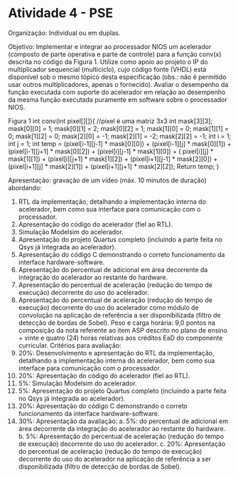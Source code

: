 # Atividade 4 - PSE

Organização: Individual ou em duplas.

Objetivo: Implementar e integrar ao processador NIOS um acelerador (composto de parte
operativa e parte de controle) para a função conv(x) descrita no código da Figura 1. Utilize
como apoio ao projeto o IP do multiplicador sequencial (multiciclo), cujo código fonte (VHDL)
está disponível sob o mesmo tópico desta especificação (obs.: não é permitido usar outros
multiplicadores, apenas o fornecido). Avaliar o desempenho da função executada com
suporte do acelerador em relação ao desempenho da mesma função executada puramente
em software sobre o processador NIOS.

Figura 1
int conv(int pixel[][]){ //pixel é uma matriz 3x3
int mask[3][3];
mask[0][0] = 1; mask[0][1] = 2; mask[0][2] = 1;
mask[1][0] = 0; mask[1][1] = 0; mask[1][2] = 0;
mask[2][0] = -1; mask[2][1] = -2; mask[2][2] = -1;
int i = 1; int j = 1;
int temp = (pixel[i-1][j-1] * mask[0][0]) + (pixel[i-1][j] * mask[0][1]) +
(pixel[i-1][j+1] * mask[0][2]) + (pixel[i][j-1] * mask[1][0]) +
( pixel[i][j] * mask[1][1]) + (pixel[i][j+1] * mask[1][2]) +
(pixel[i+1][j-1] * mask[2][0]) + (pixel[i+1][j] * mask[2][1]) +
(pixel[i+1][j+1] * mask[2][2]);
Return temp;
}

Apresentação: gravação de um vídeo (máx. 10 minutos de duração) abordando:
1. RTL da implementação, detalhando a implementação interna do acelerador, bem
como sua interface para comunicação com o processador.
2. Apresentação do código do acelerador (fiel ao RTL).
3. Simulação Modelsim do acelerador.
4. Apresentação do projeto Quartus completo (incluindo a parte feita no Qsys já
integrada ao acelerador).
5. Apresentação do código C demonstrando o correto funcionamento da interface
hardware-software.
6. Apresentação do percentual de adicional em área decorrente da integração do
acelerador ao restante do hardware.
7. Apresentação do percentual de aceleração (redução do tempo de execução)
decorrente do uso do acelerador.
8. Apresentação do percentual de aceleração (redução do tempo de execução)
decorrente do uso do acelerador como módulo de convolução na aplicação de
referência a ser disponibilizada (filtro de detecção de bordas de Sobel).
Peso e carga horária: 9,0 pontos na composição da nota referente ao item ASP descrito no
plano de ensino + vinte e quatro (24) horas relativas aos créditos EaD do componente
curricular.
Critérios para avaliação:
1. 20%: Desenvolvimento e apresentação do RTL da implementação, detalhando a
implementação interna do acelerador, bem como sua interface para comunicação
com o processador.
2. 20%: Apresentação do código do acelerador (fiel ao RTL).
3. 5%: Simulação Modelsim do acelerador.
4. 5%: Apresentação do projeto Quartus completo (incluindo a parte feita no Qsys já
integrada ao acelerador).
5. 20%: Apresentação do código C demonstrando o correto funcionamento da interface
hardware-software.
6. 30%: Apresentação da avaliação:
a. 5%: do percentual de adicional em área decorrente da integração do
acelerador ao restante do hardware.
b. 5%: Apresentação do percentual de aceleração (redução do tempo de
execução) decorrente do uso do acelerador.
c. 20%: Apresentação do percentual de aceleração (redução do tempo de
execução) decorrente do uso do acelerador na aplicação de referência a ser
disponibilizada (filtro de detecção de bordas de Sobel).
